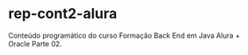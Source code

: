 # rep-cont2-alura
Conteúdo programático do curso Formação Back End em Java Alura + Oracle Parte 02.
